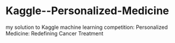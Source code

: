 # Kaggle--Personalized-Medicine
my solution to Kaggle machine learning competition: Personalized Medicine: Redefining Cancer Treatment
